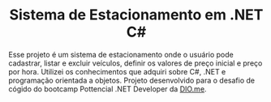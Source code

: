 <h1 align="center">Sistema de Estacionamento em .NET C#</h1>
<p>Esse projeto é um sistema de estacionamento onde o usuário pode cadastrar, listar e excluir veículos, definir os valores de preço inicial e preço por hora. Utilizei os conhecimentos que adquiri sobre C#, .NET e programação orientada a objetos. Projeto desenvolvido para o desafio de cógido do bootcamp Pottencial .NET Developer da <a href="http://dio.me">DIO.me</a>.</p>